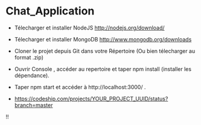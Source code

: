 # Chat_Application

- Télecharger et installer NodeJS http://nodejs.org/download/

- Télecharger et installer MongoDB http://www.mongodb.org/downloads

- Cloner le projet depuis Git dans votre Répertoire (Ou bien télecharger au format .zip)

- Ouvrir Console , accéder au repertoire et taper npm install (installer les dépendance).

- Taper npm start et accéder à http://localhost:3000/ . 
- https://codeship.com/projects/YOUR_PROJECT_UUID/status?branch=master


!!
